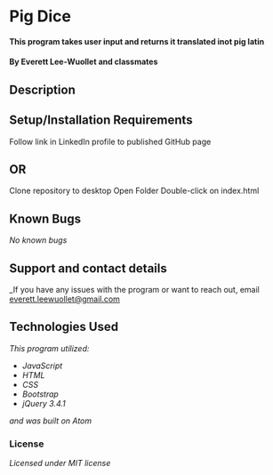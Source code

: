 # Pig Dice

#### This program takes user input and returns it translated inot pig latin

#### By Everett Lee-Wuollet and classmates

## Description



## Setup/Installation Requirements

Follow link in LinkedIn profile to published GitHub page

## OR

Clone repository to desktop
Open Folder
Double-click on index.html

## Known Bugs

_No known bugs_

## Support and contact details

_If you have any issues with the program or want to reach out, email everett.leewuollet@gmail.com
## Technologies Used

_This program utilized:_
* _JavaScript_
* _HTML_
* _CSS_
* _Bootstrap_
* _jQuery 3.4.1_

_and was built on Atom_

### License

*Licensed under MIT license*

